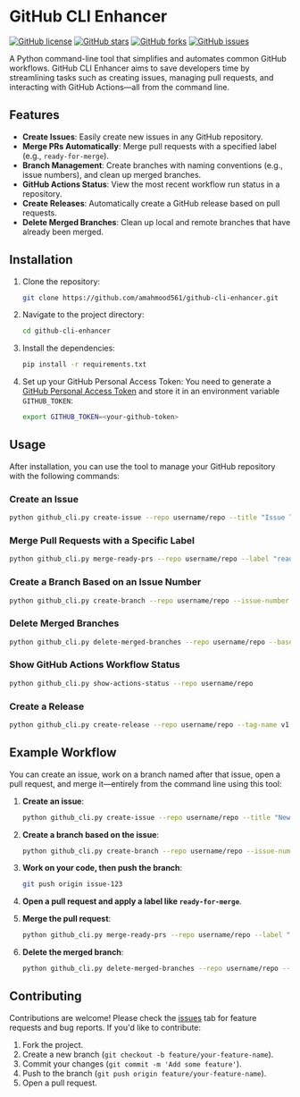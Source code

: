 # GitHub CLI Enhancer

[![GitHub license](https://img.shields.io/github/license/amahmood561/github-cli-enhancer)](https://github.com/amahmood561/github-cli-enhancer/blob/main/LICENSE)
[![GitHub stars](https://img.shields.io/github/stars/amahmood561/github-cli-enhancer)](https://github.com/amahmood561/github-cli-enhancer/stargazers)
[![GitHub forks](https://img.shields.io/github/forks/amahmood561/github-cli-enhancer)](https://github.com/amahmood561/github-cli-enhancer/network)
[![GitHub issues](https://img.shields.io/github/issues/amahmood561/github-cli-enhancer)](https://github.com/amahmood561/github-cli-enhancer/issues)

A Python command-line tool that simplifies and automates common GitHub workflows. GitHub CLI Enhancer aims to save developers time by streamlining tasks such as creating issues, managing pull requests, and interacting with GitHub Actions—all from the command line.

## Features

- **Create Issues**: Easily create new issues in any GitHub repository.
- **Merge PRs Automatically**: Merge pull requests with a specified label (e.g., `ready-for-merge`).
- **Branch Management**: Create branches with naming conventions (e.g., issue numbers), and clean up merged branches.
- **GitHub Actions Status**: View the most recent workflow run status in a repository.
- **Create Releases**: Automatically create a GitHub release based on pull requests.
- **Delete Merged Branches**: Clean up local and remote branches that have already been merged.

## Installation

1. Clone the repository:
   ```bash
   git clone https://github.com/amahmood561/github-cli-enhancer.git
   ```

2. Navigate to the project directory:
   ```bash
   cd github-cli-enhancer
   ```

3. Install the dependencies:
   ```bash
   pip install -r requirements.txt
   ```

4. Set up your GitHub Personal Access Token:
   You need to generate a [GitHub Personal Access Token](https://github.com/settings/tokens) and store it in an environment variable `GITHUB_TOKEN`:
   ```bash
   export GITHUB_TOKEN=<your-github-token>
   ```

## Usage

After installation, you can use the tool to manage your GitHub repository with the following commands:

### Create an Issue

```bash
python github_cli.py create-issue --repo username/repo --title "Issue Title" --body "Issue description"
```

### Merge Pull Requests with a Specific Label

```bash
python github_cli.py merge-ready-prs --repo username/repo --label "ready-for-merge"
```

### Create a Branch Based on an Issue Number

```bash
python github_cli.py create-branch --repo username/repo --issue-number 123 --base-branch main
```

### Delete Merged Branches

```bash
python github_cli.py delete-merged-branches --repo username/repo --base-branch main
```

### Show GitHub Actions Workflow Status

```bash
python github_cli.py show-actions-status --repo username/repo
```

### Create a Release

```bash
python github_cli.py create-release --repo username/repo --tag-name v1.0.0 --release-name "First Release" --description "Description of the release"
```

## Example Workflow

You can create an issue, work on a branch named after that issue, open a pull request, and merge it—entirely from the command line using this tool:

1. **Create an issue**:
   ```bash
   python github_cli.py create-issue --repo username/repo --title "New Feature" --body "Description of the new feature"
   ```

2. **Create a branch based on the issue**:
   ```bash
   python github_cli.py create-branch --repo username/repo --issue-number 123 --base-branch main
   ```

3. **Work on your code, then push the branch**:
   ```bash
   git push origin issue-123
   ```

4. **Open a pull request and apply a label like `ready-for-merge`**.

5. **Merge the pull request**:
   ```bash
   python github_cli.py merge-ready-prs --repo username/repo --label "ready-for-merge"
   ```

6. **Delete the merged branch**:
   ```bash
   python github_cli.py delete-merged-branches --repo username/repo --base-branch main
   ```

## Contributing

Contributions are welcome! Please check the [issues](https://github.com/amahmood561/github-cli-enhancer/issues) tab for feature requests and bug reports. If you'd like to contribute:

1. Fork the project.
2. Create a new branch (`git checkout -b feature/your-feature-name`).
3. Commit your changes (`git commit -m 'Add some feature'`).
4. Push to the branch (`git push origin feature/your-feature-name`).
5. Open a pull request.



